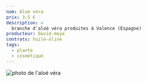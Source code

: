 ```yaml
---
nom: Aloe vera
prix: 3,5 €
description: >
  branche d'aloé véra produites à Valence (Espagne)
producteur: David-moya
contrats: huile-olive
tags: 
  - plante
  - cosmétique
---
```


![photo de l'aloé véra](./media/aloe-vera.jpg)